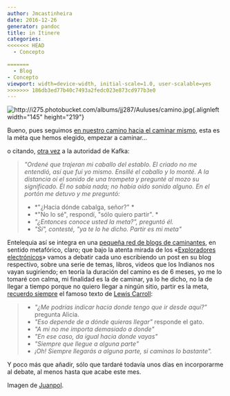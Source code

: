 ```yaml
---
author: Jmcastinheira
date: 2016-12-26
generator: pandoc
title: in Itinere
categories:
<<<<<<< HEAD
  - Concepto

=======
  - Blog
- Concepto
viewport: width=device-width, initial-scale=1.0, user-scalable=yes
>>>>>>> 186db3ed77b40c7493a2fedc023e873cd977b3e0
---
```




![](http://i275.photobucket.com/albums/jj287/Auluses/camino.jpg?v=1252590320431 "http://i275.photobucket.com/albums/jj287/Auluses/camino.jpg"){.alignleft
width="145" height="219"}

Bueno, pues seguimos [en nuestro camino hacia el caminar
mismo](http://entelequia.bligoo.com/content/view/519993/Mama-quiero-ser-Indiano-o-que-es-Entelequia.html),
esta es la méta que hemos elegido, empezar a caminar...

o citando, [otra
vez](http://entelequia.bligoo.com/content/view/441825/Y-Google-caera.html)
a la autoridad de Kafka:

> *"Ordené que trajeran mi caballo del establo. El criado no me
> entendió, así que fui yo mismo. Ensillé el caballo y lo monté. A la
> distancia oí el sonido de una trompeta y pregunté al mozo su
> significado. Él no sabía nada; no había oído sonido alguno. En el
> portón me detuvo y me preguntó:*
>
> -   *"¿Hacia dónde cabalga, señor?" *
> -   *"No lo sé", respondí, "sólo quiero partir". *
> -   *"¿Entonces conoce usted la meta?", preguntó él.*
> -   *"Sí", contesté, "ya te lo he dicho. Partir es mi meta"*

Entelequia así se integra en una [pequeña red de blogs de
caminantes](http://itinerario2009.lasindias.org/), en sentido
metafórico, claro; que bajo la atenta mirada de los «[Exploradores
electrónicos](http://www.lasindias.com/)» vamos a debatir cada uno
escribiendo un post en su blog respectivo, sobre una serie de temas,
libros, videos que los Indianos nos vayan sugiriendo; en teoría la
duración del camino es de 6 meses, yo me lo tomaré con calma, mi
finalidad es la de caminar, ya lo he dicho, no la de llegar a tiempo
porque no quiero llegar a ningún sitio, partir es la meta, [recuerdo
siempre](http://entelequia.bligoo.com/content/view/441825/Y-Google-caera.html)
el famoso texto de [Lewis
Carroll](http://es.wikipedia.org/wiki/Lewis_Carroll):

> -   *"¿Me podrías indicar hacia donde tengo que ir desde aquí?"*
>     pregunta Alicia.
> -   *"Eso depende de a dónde quieras llegar"* responde el gato.
> -   *"A mi no me importa demasiado a donde"*
> -   *"En ese caso, da igual hacia donde vayas"*
> -   *"Siempre que llegue a alguna parte"*
> -   *¡Oh! Siempre llegarás a alguna parte, si caminas lo bastante".*

Y poco más que añadir, sólo que tardaré todavía unos días en
incorporarme al debate, al menos hasta que acabe este mes.

Imagen de
[Juanpol](http://i275.photobucket.com/albums/jj287/Auluses/camino.jpg).
